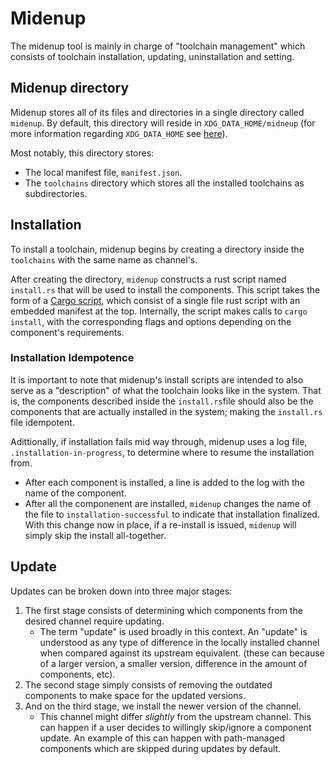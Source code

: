 # Midenup

The midenup tool is mainly in charge of "toolchain management" which consists of toolchain installation, updating, uninstallation and setting.

## Midenup directory

Midenup stores all of its files and directories in a single directory called `midenup`. By default, this directory will reside in `XDG_DATA_HOME/midneup` (for more information regarding `XDG_DATA_HOME` see [here](https://specifications.freedesktop.org/basedir-spec/latest/#variables)).

Most notably, this directory stores:
- The local manifest file, `manifest.json`.
- The `toolchains` directory which stores all the installed toolchains as subdirectories.

## Installation
To install a toolchain, midenup begins by creating a directory inside the `toolchains` with the same name as channel's.

After creating the directory, `midenup` constructs a rust script named `install.rs` that will be used to install the components. This script takes the form of a [Cargo script](https://rust-lang.github.io/rfcs/3424-cargo-script.html), which consist of a single file rust script with an embedded manifest at the top. Internally, the script makes calls to `cargo install`, with the corresponding flags and options depending on the component's requirements.

### Installation Idempotence
It is important to note that midenup's install scripts are intended to also serve as a "description" of what the toolchain looks like in the system. That is, the components described inside the `install.rs`file should also be the components that are actually installed in the system; making the `install.rs` file idempotent.

Adittionally, if installation fails mid way through, midenup uses a log file, `.installation-in-progress`, to determine where to resume the installation from.
- After each component is installed, a line is added to the log with the name of the component.
- After all the componenent are installed, `midenup` changes the name of the file to `installation-successful` to indicate that installation finalized. With this change now in place, if a re-install is issued, `midenup` will simply skip the install all-together.

## Update
Updates can be broken down into three major stages:
1. The first stage consists of determining which components from the desired channel require updating.
    - The term "update" is used broadly in this context. An "update" is understood as any type of difference in the locally installed channel when compared against its upstream equivalent. (these can because of a larger version, a smaller version, difference in the amount of components, etc).
2. The second stage simply consists of removing the outdated components to make space for the updated versions.
3. And on the third stage, we install the newer version of the channel.
    - This channel might differ *slightly* from the upstream channel. This can happen if a user decides to willingly skip/ignore a component update. An example of this can happen with path-managed components which are skipped during updates by default.
